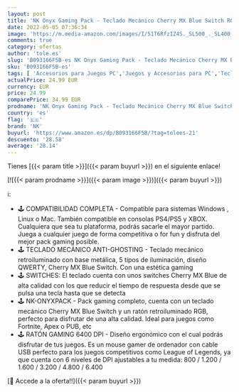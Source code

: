 ```yaml
---
layout: post
title: 'NK Onyx Gaming Pack - Teclado Mecánico Cherry MX Blue Switch RGB LED  105 Teclas + Raton Gaming Programable  6400 dpi - 5 Botones  Anti-Ghosting  Incluye Ñ   con Cable | PS4/PS5 Xbox  Negro '
date: 2022-05-05 07:36:34
image: 'https://m.media-amazon.com/images/I/51T6RfzIZ4S._SL500_._SL400_.jpg'
comments: true
category: ofertas
author: 'tole.es'
slug: 'B093166F5B-es NK Onyx Gaming Pack - Teclado Mecánico Cherry MX Blue...'
sku: 'B093166F5B-es'
tags: [ 'Accesorios para Juegos PC','Juegos y Accesorios para PC','Teclados para gamers para PC','Videojuegos','nk','xbox','🇪🇸', ]
actualPrice: 24.99 EUR
currency: EUR
price: 24.99
comparePrice: 34.99 EUR
prodname: 'NK Onyx Gaming Pack - Teclado Mecánico Cherry MX Blue Switch RGB LED  105 Teclas + Raton Gaming Programable  6400 dpi - 5 Botones  Anti-Ghosting  Incluye Ñ   con Cable | PS4/PS5 Xbox  Negro '
country: 'es'
flag: '🇪🇸'
brand: 'NK'
buyurl: 'https://www.amazon.es/dp/B093166F5B/?tag=tolees-21'
descuento: '28.58'
average: '28.14'
---
```


Tienes [{{< param title >}}]({{< param buyurl >}}) en el siguiente enlace!

[![{{< param prodname >}}]({{< param image >}})]({{< param buyurl >}})

ℹ️:

- 🕹️ COMPATIBILIDAD COMPLETA - Compatible para sistemas Windows , Linux o Mac. También compatible en consolas PS4/PS5 y XBOX. Cualquiera que sea tu plataforma, podrás sacarle el mayor partido. Juega a cualquier juego de forma competitiva o for fun y disfruta del mejor pack gaming posible.
- 🕹️ TECLADO MECÁNICO ANTI-GHOSTING - Teclado mecánico retroiluminado con base metálica, 5 tipos de iluminación, diseño QWERTY, Cherry MX Blue Switch. Con una estética gaming
- 🕹️ SWITCHES: El teclado cuenta con unos switches Cherry MX Blue de alta calidad con los que reducir el tiempo de respuesta desde que se pulsa una tecla hasta que se detecta
- 🕹️ NK-ONYXPACK - Pack gaming completo, cuenta con un teclado mecánico Cherry MX Blue Switch y un ratón retroiluminado RGB, perfecto para disfrutar de una alta calidad. Ideal para juegos como Fortnite, Apex o PUB, etc
- 🕹️ RATÓN GAMING 6400 DPI - Diseño ergonómico con el cual podrás disfrutar de tus juegos. Es un mouse gamer de ordenador con cable USB perfecto para los juegos competitivos como League of Legends, ya que cuenta con 6 niveles de DPI ajustables a tu medida: 800 / 1.200 / 1.600 / 3.200 / 4.800 / 6.400

[🛒 Accede a la oferta!!]({{< param buyurl >}})
